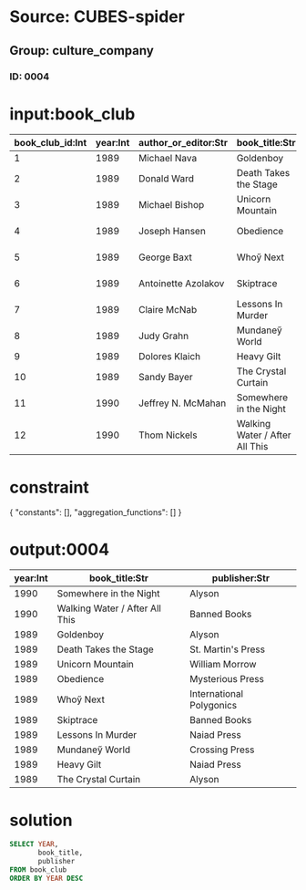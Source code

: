 # Source: CUBES-spider
## Group: culture_company
### ID: 0004

# input:book_club

| book_club_id:Int | year:Int | author_or_editor:Str | book_title:Str | publisher:Str | category:Str | result:Str |
|---|---|---|---|---|---|---|
| 1 | 1989 | Michael Nava | Goldenboy | Alyson | Gay M/SF | Won [A ] |
| 2 | 1989 | Donald Ward | Death Takes the Stage | St. Martin's Press | Gay M/SF | Nom |
| 3 | 1989 | Michael Bishop | Unicorn Mountain | William Morrow | Gay M/SF | Nom |
| 4 | 1989 | Joseph Hansen | Obedience | Mysterious Press | Gay M/SF | Nom |
| 5 | 1989 | George Baxt | Whoӳ Next | International Polygonics | Gay M/SF | Nom |
| 6 | 1989 | Antoinette Azolakov | Skiptrace | Banned Books | Lesb. M/SF | Won |
| 7 | 1989 | Claire McNab | Lessons In Murder | Naiad Press | Lesb. M/SF | Nom |
| 8 | 1989 | Judy Grahn | Mundaneӳ World | Crossing Press | Lesb. M/SF | Nom |
| 9 | 1989 | Dolores Klaich | Heavy Gilt | Naiad Press | Lesb. M/SF | Nom |
| 10 | 1989 | Sandy Bayer | The Crystal Curtain | Alyson | Lesb. M/SF | Nom |
| 11 | 1990 | Jeffrey N. McMahan | Somewhere in the Night | Alyson | Gay SF/F | Won [B ] |
| 12 | 1990 | Thom Nickels | Walking Water / After All This | Banned Books | Gay SF/F | Nom |

# constraint

{
  "constants": [],
  "aggregation_functions": []
}

# output:0004

| year:Int | book_title:Str | publisher:Str |
|---|---|---|
| 1990 | Somewhere in the Night | Alyson |
| 1990 | Walking Water / After All This | Banned Books |
| 1989 | Goldenboy | Alyson |
| 1989 | Death Takes the Stage | St. Martin's Press |
| 1989 | Unicorn Mountain | William Morrow |
| 1989 | Obedience | Mysterious Press |
| 1989 | Whoӳ Next | International Polygonics |
| 1989 | Skiptrace | Banned Books |
| 1989 | Lessons In Murder | Naiad Press |
| 1989 | Mundaneӳ World | Crossing Press |
| 1989 | Heavy Gilt | Naiad Press |
| 1989 | The Crystal Curtain | Alyson |

# solution

```sql
SELECT YEAR,
       book_title,
       publisher
FROM book_club
ORDER BY YEAR DESC
```
